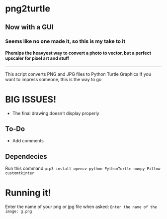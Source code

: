 # png2turtle
## Now with a GUI

### Seems like no one made it, so this is my take to it

#### Pheralps the heavyest way to convert a photo to vector, but a perfect upscaler for pixel art and stuff

---

This script converts PNG and JPG files to Python Turtle Graphics
If you want to impress someone, this is the way to go

# BIG **ISSUES!**
* The final drawing doesn't display properly

## To-Do
* Add comments

## Dependecies
Run this command
    `pip3 install opencv-python PythonTurtle numpy Pillow customtkinter `
    
# Running it!
Enter the name of your png or jpg file when asked:
`Enter the name of the image: g.png`
